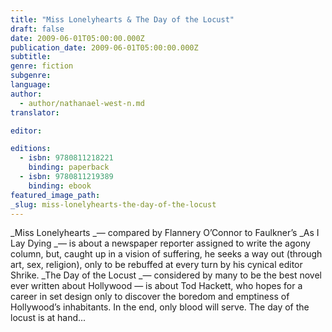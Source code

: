 ```yaml
---
title: "Miss Lonelyhearts & The Day of the Locust"
draft: false
date: 2009-06-01T05:00:00.000Z
publication_date: 2009-06-01T05:00:00.000Z
subtitle:
genre: fiction
subgenre:
language:
author:
  - author/nathanael-west-n.md
translator:

editor:

editions:
  - isbn: 9780811218221
    binding: paperback
  - isbn: 9780811219389
    binding: ebook
featured_image_path:
_slug: miss-lonelyhearts-the-day-of-the-locust
---
```


_Miss Lonelyhearts _— compared by Flannery O’Connor to Faulkner’s _As I Lay Dying _— is about a newspaper reporter assigned to write the agony column, but, caught up in a vision of suffering, he seeks a way out (through art, sex, religion), only to be rebuffed at every turn by his cynical editor Shrike. _The Day of the Locust _— considered by many to be the best novel ever written about Hollywood — is about Tod Hackett, who hopes for a career in set design only to discover the boredom and emptiness of Hollywood’s inhabitants. In the end, only blood will serve. The day of the locust is at hand...

